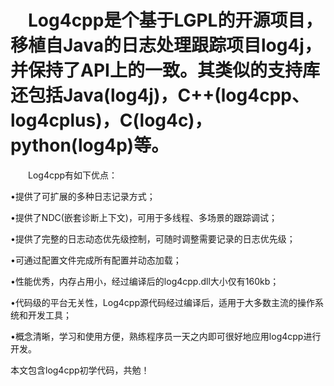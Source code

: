 # 　Log4cpp是个基于LGPL的开源项目，移植自Java的日志处理跟踪项目log4j，并保持了API上的一致。其类似的支持库还包括Java(log4j)，C++(log4cpp、log4cplus)，C(log4c)，python(log4p)等。

　　Log4cpp有如下优点：

•提供了可扩展的多种日志记录方式；

•提供了NDC(嵌套诊断上下文)，可用于多线程、多场景的跟踪调试；

•提供了完整的日志动态优先级控制，可随时调整需要记录的日志优先级；

•可通过配置文件完成所有配置并动态加载；

•性能优秀，内存占用小，经过编译后的log4cpp.dll大小仅有160kb；

•代码级的平台无关性，Log4cpp源代码经过编译后，适用于大多数主流的操作系统和开发工具；

•概念清晰，学习和使用方便，熟练程序员一天之内即可很好地应用log4cpp进行开发。

本文包含log4cpp初学代码，共勉！
